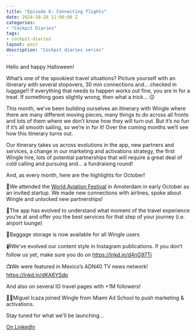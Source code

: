 ```yaml
---
title: "Episode 6: Connecting flights"
date: 2024-10-28 11:00:00 Z
categories:
- "Cockpit Diaries"
tags:
- cockpit-diaries
layout: post
description: "Cockpit diaries series"
---
```


Hello and happy Halloween!

What’s one of the spookiest travel situations? Picture yourself with an itinerary with several stopovers, 30 min connections and… checked in luggage!! If everything that needs to happen works out fine, you are in for a treat. If something goes slightly wrong, then what a trick… 😉

This month, we’ve been building ourselves an itinerary with Wingle where there are many different moving pieces, many things to do across all fronts and lots of them where we don’t know how they will turn out. But it’s no fun if it’s all smooth sailing, so we’re in for it! Over the coming months we’ll see how this itinerary turns out.

Our itinerary takes us across evolutions in the app, new partners and services, a change in our marketing and activations strategy, the first Wingle hire, lots of potential partnerships that will require a great deal of cold calling and pursuing and… a fundraising round!

And, as every month, here are the highlights for October!

🤝We attended the [World Aviation Festival](https://www.linkedin.com/company/world-aviation-festival/) in Amsterdam in early October as an invited startup. We made new connections with airlines, spoke about Wingle and unlocked new partnerships!

🧠The app has evolved to understand what moment of the travel experience you’re at and offer you the best services for that step of your journey (i.e. airport lounge)

🧳Baggage storage is now available for all Wingle users

📹We’ve evolved our content style in Instagram publications. If you don’t follow us yet, make sure you do on https://lnkd.in/d4nG97Tj

📺We were featured in Mexico’s ADN40 TV news network! https://lnkd.in/dKA6YSdp

And also on several IG travel pages with +1M followers!

🧑‍✈️Miguel Icaza joined Wingle from Miami Ad School to push marketing & activations. 

Stay tuned for what we'll be launching...

[On LinkedIn](https://www.linkedin.com/posts/lets-wingle_wingle-letswingle-instagram-profile-activity-7256673640237191168-gbJa/?utm_source=share&utm_medium=member_desktop)